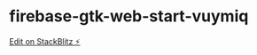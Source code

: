 # firebase-gtk-web-start-vuymiq

[Edit on StackBlitz ⚡️](https://stackblitz.com/edit/firebase-gtk-web-start-vuymiq)